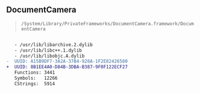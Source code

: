 ## DocumentCamera

> `/System/Library/PrivateFrameworks/DocumentCamera.framework/DocumentCamera`

```diff

   - /usr/lib/libarchive.2.dylib
   - /usr/lib/libc++.1.dylib
   - /usr/lib/libobjc.A.dylib
-  UUID: A15B9DF7-3A2A-37B4-928A-1F2E82426580
+  UUID: 8B1EE4A0-D84B-3DBA-B387-9F0F122ECF27
   Functions: 3441
   Symbols:   12266
   CStrings:  5914

```
